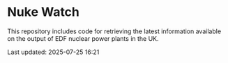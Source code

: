 # Nuke Watch

This repository includes code for retrieving the latest information available on the output of EDF nuclear power plants in the UK.

Last updated: 2025-07-25 16:21